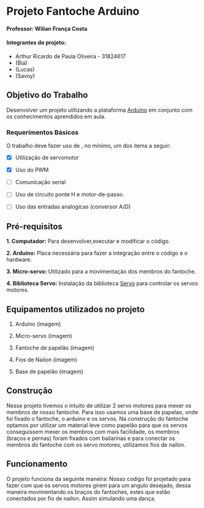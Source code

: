 # Projeto Fantoche Arduino
#### Professor: Wilian França Costa

#### Integrantes do projeto:
- Arthur Ricardo de Paula Oliveira - 31824617
- (Bia)
- (Lucas)
- (Savoy)

## Objetivo do Trabalho

Desenvolver um projeto utilizando a plataforma [Arduino](https://www.arduino.cc/) em conjunto com os conhecimentos aprendidos em aula.

### Requerimentos Básicos

O trabalho deve fazer uso de , no mínimo, um dos items a seguir:

- [x] Utilização de servomotor

- [x] Uso do PWM

- [ ] Comunicação serial

- [ ] Uso de circuito ponte H e motor-de-passo.

- [ ] Uso das entradas analogicas (conversor A/D)

## Pré-requisitos

**1. Computador:** Para desenvolver,executar e modificar o código.

**2. Arduino:** Placa necessária para fazer a integração entre o código e o hardware.

**3. Micro-servo:** Utilizado para a movimentação dos membros do fantoche.

**4. Biblioteca Servo:** Instalação da biblioteca [Servo](https://www.arduino.cc/en/Reference/Servo) para controlar os servos motores.

## Equipamentos utilizados no projeto

1. Arduino (imagem)

2. Micro-servo (imagem)

3. Fantoche de papelão (imagem)

4. Fios de Nailon (imagem)

5. Base de papelão (imagem)

## Construção

Nesse projeto tivemos o intuito de utilizar 2 servo motores para mexer os membros de nosso fantoche.
Para isso usamos uma base de papelao, onde foi fixado o fantoche, o arduino e os servos.
Na construção do fantoche optamos por utilizar um material leve como papelão para que os servos conseguissem mexer os membros com mais facilidade, os membros (braços e pernas) foram fixados com bailarinas e para conectar os membros do fantoche com os servo motores, utilizamos fios de nailon. 

## Funcionamento

O projeto funciona da seguinte maneira: Nosso codigo foi projetado para fazer com que os servos motores girem para um angulo desejado, dessa maneira movimentando os braços do fantoches, estes que estão conectados por fio de nailon. Assim simulando uma dança.







